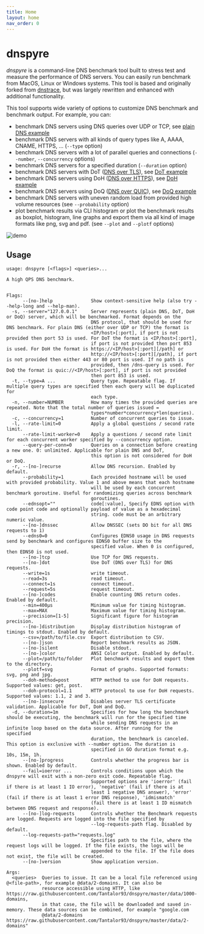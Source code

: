 ```yaml
---
title: Home
layout: home
nav_order: 0
---
```


# dnspyre

*dnspyre* is a command-line DNS benchmark tool built to stress test and measure the performance of DNS servers. You can easily run benchmark from MacOS, Linux or Windows systems.
This tool is based and originally forked from [dnstrace](https://github.com/redsift/dnstrace), but was largely rewritten and enhanced with additional functionality.

This tool supports wide variety of options to customize DNS benchmark and benchmark output. For example, you can:
* benchmark DNS servers using DNS queries over UDP or TCP, see [plain DNS example](plaindns.md)
* benchmark DNS servers with all kinds of query types like A, AAAA, CNAME, HTTPS, ... (`--type` option)
* benchmark DNS servers with a lot of parallel queries and connections (`--number`, `--concurrency` options)
* benchmark DNS servers for a specified duration (`--duration` option)
* benchmark DNS servers with DoT ([DNS over TLS](https://datatracker.ietf.org/doc/html/rfc7858)), see [DoT example](dot.md)
* benchmark DNS servers using DoH ([DNS over HTTPS](https://datatracker.ietf.org/doc/html/rfc8484)), see [DoH example](doh.md)
* benchmark DNS servers using DoQ ([DNS over QUIC](https://datatracker.ietf.org/doc/rfc9250/)), see [DoQ example](doq.md)
* benchmark DNS servers with uneven random load from provided high volume resources (see `--probability` option)
* plot benchmark results via CLI histogram or plot the benchmark results as boxplot, histogram, line graphs and export them via all kind of image formats like png, svg and pdf. (see `--plot` and `--plotf` options) 

![demo](assets/demo.gif)

## Usage

```
usage: dnspyre [<flags>] <queries>...

A high QPS DNS benchmark.


Flags:
      --[no-]help              Show context-sensitive help (also try --help-long and --help-man).
  -s, --server="127.0.0.1"     Server represents (plain DNS, DoT, DoH or DoQ) server, which will be benchmarked. Format depends on the
                               DNS protocol, that should be used for DNS benchmark. For plain DNS (either over UDP or TCP) the format is
                               <IP/host>[:port], if port is not provided then port 53 is used. For DoT the format is <IP/host>[:port],
                               if port is not provided then port 853 is used. For DoH the format is https://<IP/host>[:port][/path] or
                               http://<IP/host>[:port][/path], if port is not provided then either 443 or 80 port is used. If no path is
                               provided, then /dns-query is used. For DoQ the format is quic://<IP/host>[:port], if port is not provided
                               then port 853 is used.
  -t, --type=A ...             Query type. Repeatable flag. If multiple query types are specified then each query will be duplicated for
                               each type.
  -n, --number=NUMBER          How many times the provided queries are repeated. Note that the total number of queries issued =
                               types*number*concurrency*len(queries).
  -c, --concurrency=1          Number of concurrent queries to issue.
  -l, --rate-limit=0           Apply a global questions / second rate limit.
      --rate-limit-worker=0    Apply a questions / second rate limit for each concurrent worker specified by --concurrency option.
      --query-per-conn=0       Queries on a connection before creating a new one. 0: unlimited. Applicable for plain DNS and DoT,
                               this option is not considered for DoH or DoQ.
  -r, --[no-]recurse           Allow DNS recursion. Enabled by default.
      --probability=1          Each provided hostname will be used with provided probability. Value 1 and above means that each hostname
                               will be used by each concurrent benchmark goroutine. Useful for randomizing queries across benchmark
                               goroutines.
      --ednsopt=""             code[:value], Specify EDNS option with code point code and optionally payload of value as a hexadecimal
                               string. code must be an arbitrary numeric value.
      --[no-]dnssec            Allow DNSSEC (sets DO bit for all DNS requests to 1)
      --edns0=0                Configures EDNS0 usage in DNS requests send by benchmark and configures EDNS0 buffer size to the
                               specified value. When 0 is configured, then EDNS0 is not used.
      --[no-]tcp               Use TCP for DNS requests.
      --[no-]dot               Use DoT (DNS over TLS) for DNS requests.
      --write=1s               write timeout.
      --read=3s                read timeout.
      --connect=1s             connect timeout.
      --request=5s             request timeout.
      --[no-]codes             Enable counting DNS return codes. Enabled by default.
      --min=400µs              Minimum value for timing histogram.
      --max=MAX                Maximum value for timing histogram.
      --precision=[1-5]        Significant figure for histogram precision.
      --[no-]distribution      Display distribution histogram of timings to stdout. Enabled by default.
      --csv=/path/to/file.csv  Export distribution to CSV.
      --[no-]json              Report benchmark results as JSON.
      --[no-]silent            Disable stdout.
      --[no-]color             ANSI Color output. Enabled by default.
      --plot=/path/to/folder   Plot benchmark results and export them to the directory.
      --plotf=svg              Format of graphs. Supported formats: svg, png and jpg.
      --doh-method=post        HTTP method to use for DoH requests. Supported values: get, post.
      --doh-protocol=1.1       HTTP protocol to use for DoH requests. Supported values: 1.1, 2 and 3.
      --[no-]insecure          Disables server TLS certificate validation. Applicable for DoT, DoH and DoQ.
  -d, --duration=1m            Specifies for how long the benchmark should be executing, the benchmark will run for the specified time
                               while sending DNS requests in an infinite loop based on the data source. After running for the specified
                               duration, the benchmark is canceled. This option is exclusive with --number option. The duration is
                               specified in GO duration format e.g. 10s, 15m, 1h.
      --[no-]progress          Controls whether the progress bar is shown. Enabled by default.
      --fail=ioerror ...       Controls conditions upon which the dnspyre will exit with a non-zero exit code. Repeatable flag.
                               Supported options are 'ioerror' (fail if there is at least 1 IO error), 'negative' (fail if there is at
                               least 1 negative DNS answer), 'error' (fail if there is at least 1 error DNS response), 'idmismatch'
                               (fail there is at least 1 ID mismatch between DNS request and response).
      --[no-]log-requests      Controls whether the Benchmark requests are logged. Requests are logged into the file specified by
                               --log-requests-path flag. Disabled by default.
      --log-requests-path="requests.log"
                               Specifies path to the file, where the request logs will be logged. If the file exists, the logs will be
                               appended to the file. If the file does not exist, the file will be created.
      --[no-]version           Show application version.

Args:
  <queries>  Queries to issue. It can be a local file referenced using @<file-path>, for example @data/2-domains. It can also be
             resource accessible using HTTP, like https://raw.githubusercontent.com/Tantalor93/dnspyre/master/data/1000-domains,
             in that case, the file will be downloaded and saved in-memory. These data sources can be combined, for example "google.com
             @data/2-domains https://raw.githubusercontent.com/Tantalor93/dnspyre/master/data/2-domains"
```
